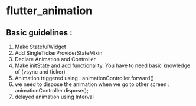 # flutter_animation

 ## Basic guidelines :
 1. Make StatefulWidget
 2. Add SingleTickerProviderStateMixin
 3. Declare Animation and Controller
 4. Make initState and add functionality. You have to need basic knowledge of (vsync and ticker)
 5. Animation triggered using : animationController.forward()
 6. we need to dispose the animation when we go to other screen : animationController.dispose();
 7. delayed animation using Interval
  
